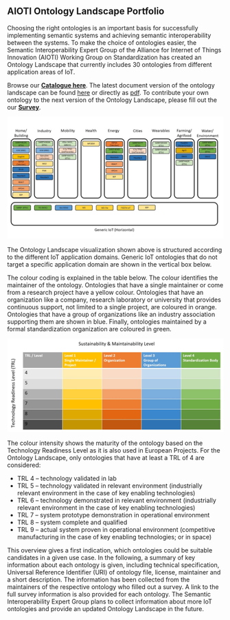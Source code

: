 ## AIOTI Ontology Landscape Portfolio

Choosing the right ontologies is an important basis for successfully implementing semantic systems and achieving semantic interoperability between the systems. To make the choice of ontologies easier, the Semantic Interoperability Expert Group of the Alliance for Internet of Things Innovation (AIOTI) Working Group on Standardization has created an Ontology Landscape that currently includes 30 ontologies from different application areas of IoT. 

Browse our [**Catalogue here**](./catalogue.html). The latest document version of the ontology landscape can be found [here](https://aioti.eu/aioti-ontology-landscape-report/) or directly as [pdf](https://aioti.eu/wp-content/uploads/2022/02/AIOTI-Ontology-Landscape-Report-R1-Published-1.0.1.pdf).
To contribute your own ontology to the next version of the Ontology Landscape, please fill out the our [**Survey**](https://ec.europa.eu/eusurvey/runner/OntologyLandscapeTemplate).

![Ontology Landscape](./assets/images/OntologyLandscape-v1.1.1.jpg)

The Ontology Landscape visualization shown above is structured according to the different IoT application domains. Generic IoT ontologies that do not target a specific application domain are shown in the vertical box below.

The colour coding is explained in the table below. The colour identifies the maintainer of the ontology. Ontologies that have a single maintainer or come from a research project have a yellow colour. Ontologies that have an organization like a company, research laboratory or university that provides continuous support, not limited to a single project, are coloured in orange. Ontologies that have a group of organizations like an industry association supporting them are shown in blue. Finally, ontologies maintained by a formal standardization organization are coloured in green.

![Colour Coding](./assets/images/ColorCoding.JPG)

The colour intensity shows the maturity of the ontology based on the Technology Readiness Level as it is also used in European Projects. For the Ontology Landscape, only ontologies that have at least a TRL of 4 are considered:
* TRL 4 – technology validated in lab
* TRL 5 – technology validated in relevant environment (industrially relevant environment in the case of key enabling technologies)
* TRL 6 – technology demonstrated in relevant environment (industrially relevant environment in the case of key enabling technologies)
* TRL 7 – system prototype demonstration in operational environment
* TRL 8 – system complete and qualified
* TRL 9 – actual system proven in operational environment (competitive manufacturing in the case of key enabling technologies; or in space)
 
This overview gives a first indication, which ontologies could be suitable candidates in a given use case. In the following, a summary of key information about each ontology is given, including technical specification, Universal Reference Identifier (URI) of ontology file, license, maintainer and a short description. The information has been collected from the maintainers of the respective ontology who filled out a survey. A link to the full survey information is also provided for each ontology. The Semantic Interoperability Expert Group plans to collect information about more IoT ontologies and provide an updated Ontology Landscape in the future.
